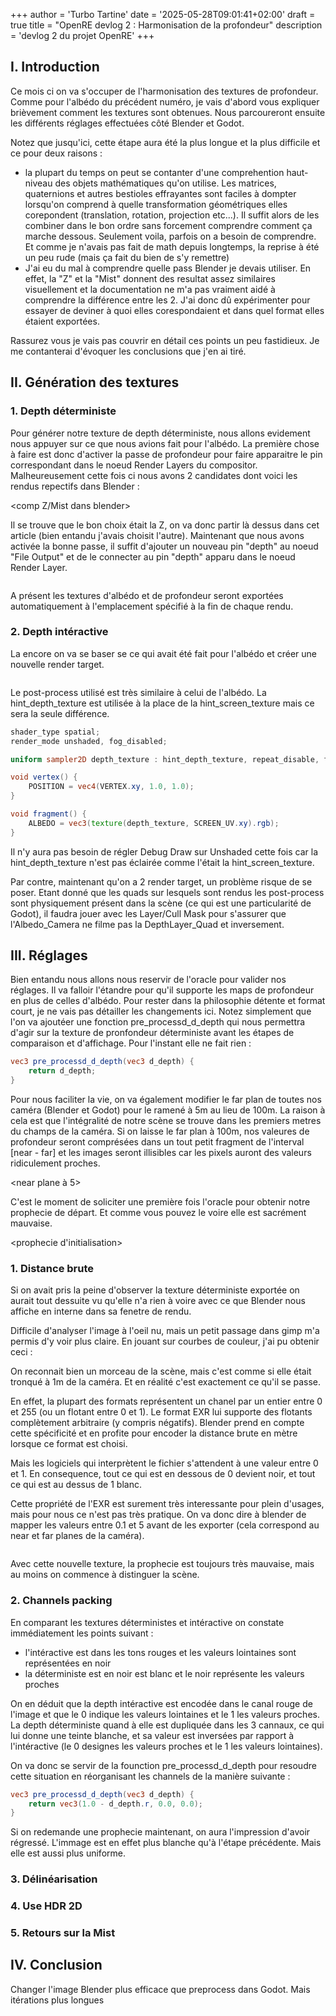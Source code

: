 +++
author = 'Turbo Tartine'
date = '2025-05-28T09:01:41+02:00'
draft = true
title = "OpenRE devlog 2 : Harmonisation de la profondeur"
description = 'devlog 2 du projet OpenRE'
+++
## I. Introduction
Ce mois ci on va s'occuper de l'harmonisation des textures de profondeur. Comme pour l'albédo du précédent numéro, je vais d'abord vous expliquer brièvement comment les textures sont obtenues. Nous parcoureront ensuite les différents réglages effectuées côté Blender et Godot.

Notez que jusqu'ici, cette étape aura été la plus longue et la plus difficile et ce pour deux raisons :
- la plupart du temps on peut se contanter d'une comprehention haut-niveau des objets mathématiques qu'on utilise. Les matrices, quaternions et autres bestioles effrayantes sont faciles à dompter lorsqu'on comprend à quelle transformation géométriques elles corepondent (translation, rotation, projection etc...). Il suffit alors de les combiner dans le bon ordre sans forcement comprendre comment ça marche dessous. Seulement voila, parfois on a besoin de comprendre. Et comme je n'avais pas fait de math depuis longtemps, la reprise à été un peu rude (mais ça fait du bien de s'y remettre)
- J'ai eu du mal à comprendre quelle pass Blender je devais utiliser. En effet, la "Z" et la "Mist" donnent des resultat assez similaires visuellement et la documentation ne m'a pas vraiment aidé à comprendre la différence entre les 2. J'ai donc dû expérimenter pour essayer de deviner à quoi elles corespondaient et dans quel format elles étaient exportées. 
 
Rassurez vous je vais pas couvrir en détail ces points un peu fastidieux. Je me contanterai d'évoquer les conclusions que j'en ai tiré.
 
## II. Génération des textures


### 1. Depth déterministe
Pour générer notre texture de depth déterministe, nous allons evidement nous appuyer sur ce que nous avions fait pour l'albédo. La première chose à faire est donc d'activer la passe de profondeur pour faire apparaitre le pin correspondant dans le noeud Render Layers du compositor. Malheureusement cette fois ci nous avons 2 candidates dont voici les rendus repectifs dans Blender :

<comp Z/Mist dans blender>

Il se trouve que le bon choix était la Z, on va donc partir là dessus dans cet article (bien entandu j'avais choisit l'autre). Maintenant que nous avons activée la bonne passe, il suffit d'ajouter un nouveau pin "depth" au noeud "File Output" et de le connecter au pin "depth" apparu dans le noeud Render Layer.

<image du compositor>

A présent les textures d'albédo et de profondeur seront exportées automatiquement à l'emplacement spécifié à la fin de chaque rendu.

### 2. Depth intéractive
La encore on va se baser se ce qui avait été fait pour l'albédo et créer une nouvelle render target.

<image scene avec detph viewport>

Le post-process utilisé est très similaire à celui de l'albédo. La hint_depth_texture est utilisée à la place de la hint_screen_texture mais ce sera la seule différence.

```glsl
shader_type spatial;
render_mode unshaded, fog_disabled;

uniform sampler2D depth_texture : hint_depth_texture, repeat_disable, filter_nearest;

void vertex() {
	POSITION = vec4(VERTEX.xy, 1.0, 1.0);
}

void fragment() {
	ALBEDO = vec3(texture(depth_texture, SCREEN_UV.xy).rgb);
}
```

Il n'y aura pas besoin de régler Debug Draw sur Unshaded cette fois car la hint_depth_texture n'est pas éclairée comme l'était la hint_screen_texture. 

Par contre, maintenant qu'on a 2 render target, un problème risque de se poser. Etant donné que les quads sur lesquels sont rendus les post-process sont physiquement présent dans la scène (ce qui est une particularité de Godot), il faudra jouer avec les Layer/Cull Mask pour s'assurer que l'Albedo_Camera ne filme pas la DepthLayer_Quad et inversement.

## III. Réglages
Bien entandu nous allons nous reservir de l'oracle pour valider nos réglages. Il va falloir l'étandre pour qu'il supporte les maps de profondeur en plus de celles d'albédo. Pour rester dans la philosophie détente et format court, je ne vais pas détailler les changements ici. Notez simplement que l'on va ajoutéer une fonction pre_processd_d_depth qui nous permettra d'agir sur la texture de pronfondeur déterministe avant les étapes de comparaison et d'affichage. Pour l'instant elle ne fait rien :

```glsl
vec3 pre_processd_d_depth(vec3 d_depth) {
	return d_depth;
}
```

Pour nous faciliter la vie, on va également modifier le far plan de toutes nos caméra (Blender et Godot) pour le ramené à 5m au lieu de 100m. La raison à cela est que l'intégralité de notre scène se trouve dans les premiers metres du champs de la caméra. Si on laisse le far plan à 100m, nos valeures de profondeur seront comprésées dans un tout petit fragment de l'interval [near - far] et les images seront illisibles car les pixels auront des valeurs ridiculement proches.

<near plane à 5>

C'est le moment de soliciter une première fois l'oracle pour obtenir notre prophecie de départ. Et comme vous pouvez le voire elle est sacrément mauvaise.

<prophecie d'initialisation>

### 1. Distance brute
Si on avait pris la peine d'observer la texture déterministe exportée on aurait tout dessuite vu qu'elle n'a rien à voire avec ce que Blender nous affiche en interne dans sa fenetre de rendu.

<Blender Z VS Exported depth>

Difficile d'analyser l'image à l'oeil nu, mais un petit passage dans gimp m'a permis d'y voir plus claire. En jouant sur courbes de couleur, j'ai pu obtenir ceci :

<gimp analyse>

On reconnait bien un morceau de la scène, mais c'est comme si elle était tronqué à 1m de la caméra. Et en réalité c'est exactement ce qu'il se passe. 

En effet, la plupart des formats représentent un chanel par un entier entre 0 et 255 (ou un flotant entre 0 et 1). Le format EXR lui supporte des flotants complètement arbitraire (y compris négatifs). Blender prend en compte cette spécificité et en profite pour encoder la distance brute en mètre lorsque ce format est choisi.

Mais les logiciels qui interprètent le fichier s'attendent à une valeur entre 0 et 1. En consequence, tout ce qui est en dessous de 0 devient noir, et tout ce qui est au dessus de 1 blanc.

Cette propriété de l'EXR est surement très interessante pour plein d'usages, mais pour nous ce n'est pas très pratique. On va donc dire à blender de mapper les valeurs entre 0.1 et 5 avant de les exporter (cela correspond au near et far planes de la caméra).

<image du map>

Avec cette nouvelle texture, la prophecie est toujours très mauvaise, mais au moins on commence à distinguer la scène.

<prophecie>

### 2. Channels packing
En comparant les textures déterministes et intéractive on constate immédiatement les points suivant :
- l'intéractive est dans les tons rouges et les valeurs lointaines sont représentées en noir
- la déterministe est en noir est blanc et le noir représente les valeurs proches

<comparaison cote a cote>

On en déduit que la depth intéractive est encodée dans le canal rouge de l'image et que le 0 indique les valeurs lointaines et le 1 les valeurs proches. La depth déterministe quand à elle est dupliquée dans les 3 cannaux, ce qui lui donne une teinte blanche, et sa valeur est inversées par rapport à l'intéractive (le 0 designes les valeurs proches et le 1 les valeurs lointaines).

On va donc se servir de la founction pre_processd_d_depth pour resoudre cette situation en réorganisant les channels de la manière suivante :

```glsl
vec3 pre_processd_d_depth(vec3 d_depth) {
	return vec3(1.0 - d_depth.r, 0.0, 0.0);
}
```

Si on redemande une prophecie maintenant, on aura l'impression d'avoir régressé. L'immage est en effet plus blanche qu'à l'étape précédente. Mais elle est aussi plus uniforme.

<prophecie blanche mais plus uniforme>

### 3. Délinéarisation


### 4. Use HDR 2D

### 5. Retours sur la Mist

## IV. Conclusion
Changer l'image Blender plus efficace que preprocess dans Godot. Mais itérations plus longues